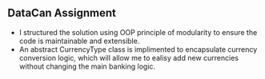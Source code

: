 ## DataCan Assignment

-   I structured the solution using OOP principle of modularity to ensure the code is maintainable and extensible.
-   An abstract CurrencyType class is implimented to encapsulate currency conversion logic, which will allow me to ealisy add new currencies without changing the main banking logic.
